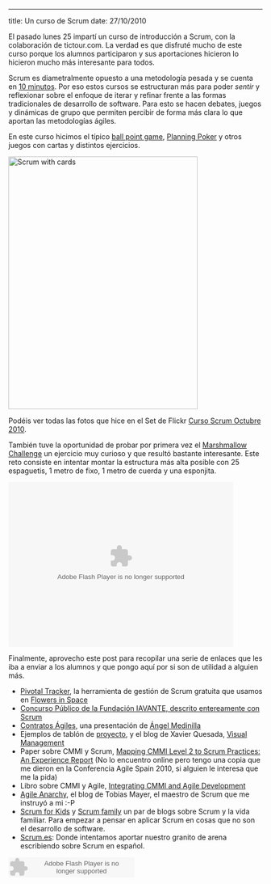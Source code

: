--- 
title: Un curso de Scrum
date: 27/10/2010

El pasado lunes 25 impartí un curso de introducción a Scrum, con la colaboración de tictour.com. La verdad es que disfruté mucho de este curso porque los alumnos participaron y sus aportaciones hicieron lo hicieron mucho más interesante para todos.

Scrum es diametralmente opuesto a una metodología pesada y se cuenta en [10 minutos](http://scrum.es/scrum/explicar-scrum-en-diez-minutos/). Por eso estos cursos se estructuran más para poder *sentir* y reflexionar sobre el enfoque de iterar y refinar frente a las formas tradicionales de desarrollo de software. Para esto se hacen debates, juegos y dinámicas de grupo que permiten percibir de forma más clara lo que aportan las metodologías ágiles.

En este curso hicimos el típico [ball point game](http://borisgloger.com/2008/03/15/the-scrum-ball-point-game/), [Planning Poker](http://www.planningpoker.com) y otros juegos con cartas y distintos ejercicios.

<a href="http://www.flickr.com/photos/flowersinspace/5119970877/" title="Scrum with cards by FlowersInSpace, on Flickr"><img src="http://farm5.static.flickr.com/4108/5119970877_0366e36d0e.jpg" width="375" height="500" alt="Scrum with cards" /></a>

Podéis ver todas las fotos que hice en el Set de Flickr [Curso Scrum Octubre 2010](http://www.flickr.com/photos/flowersinspace/sets/72157625127672705/).

También tuve la oportunidad de probar por primera vez el [Marshmallow Challenge](http://marshmallowchallenge.com/Welcome.html) un ejercicio muy curioso y que resultó bastante interesante. Este reto consiste en intentar montar la estructura más alta posible con 25 espaguetis, 1 metro de fixo, 1 metro de cuerda y una esponjita.

<object width="446" height="326"><param name="movie" value="http://video.ted.com/assets/player/swf/EmbedPlayer.swf"></param><param name="allowFullScreen" value="true" /><param name="allowScriptAccess" value="always"/><param name="wmode" value="transparent"></param><param name="bgColor" value="#ffffff"></param> <param name="flashvars" value="vu=http://video.ted.com/talks/dynamic/TomWujec_2010U-medium.flv&su=http://images.ted.com/images/ted/tedindex/embed-posters/TomWujec-2010U.embed_thumbnail.jpg&vw=432&vh=240&ap=0&ti=837&introDuration=15330&adDuration=4000&postAdDuration=830&adKeys=talk=tom_wujec_build_a_tower;year=2010;theme=not_business_as_usual;theme=a_taste_of_ted2010;event=TED2010;&preAdTag=tconf.ted/embed;tile=1;sz=512x288;" /><embed src="http://video.ted.com/assets/player/swf/EmbedPlayer.swf" pluginspace="http://www.macromedia.com/go/getflashplayer" type="application/x-shockwave-flash" wmode="transparent" bgColor="#ffffff" width="446" height="326" allowFullScreen="true" allowScriptAccess="always" flashvars="vu=http://video.ted.com/talks/dynamic/TomWujec_2010U-medium.flv&su=http://images.ted.com/images/ted/tedindex/embed-posters/TomWujec-2010U.embed_thumbnail.jpg&vw=432&vh=240&ap=0&ti=837&introDuration=15330&adDuration=4000&postAdDuration=830&adKeys=talk=tom_wujec_build_a_tower;year=2010;theme=not_business_as_usual;theme=a_taste_of_ted2010;event=TED2010;"></embed></object>

Finalmente, aprovecho este post para recopilar una serie de enlaces que les iba a enviar a los alumnos y que pongo aquí por si son de utilidad a alguien más.

* [Pivotal Tracker](http://pivotaltracker.com), la herramienta de gestión de Scrum gratuita que usamos en [Flowers in Space](http://www.flowersinspace.com)
* [Concurso Público de la Fundación IAVANTE, descrito entereamente con Scrum](http://www.juntadeandalucia.es/contratacion/ContractNoticeDetail.action?code=2010-0000007311)
* [Contratos Ágiles](http://www.youtube.com/watch?v=HcQLKJHQO5A), una presentación de [Ángel Medinilla](http://presionblogosferica.com)
* Ejemplos de tablón de [proyecto](http://www.proyectosagiles.org/ejemplo-tablero-pizarra-tareas-scrum-taskboard), y el blog de Xavier Quesada, [Visual Management](http://www.xqa.com.ar/visualmanagement/)
* Paper sobre CMMI y Scrum, [Mapping CMMI Level 2 to Scrum Practices: An Experience Report](http://www.springerlink.com/content/m56085p07t61008g/) (No lo encuentro online pero tengo una copia que me dieron en la Conferencia Agile Spain 2010, si alguien le interesa que me la pida)
* Libro sobre CMMI y Agile, [Integrating CMMI and Agile Development](http://www.amazon.com/gp/product/0321714105?ie=UTF8&tag=unidadesdedespla&linkCode=xm2&camp=1789&creativeASIN=0321714105)
* [Agile Anarchy](http://agileanarchy.wordpress.com/), el blog de Tobias Mayer, el maestro de Scrum que me instruyó a mi :-P
* [Scrum for Kids](http://scrum4kids.blogspot.com/) y [Scrum family](http://scrumfamily.wordpress.com/) un par de blogs sobre Scrum y la vida familiar. Para empezar a pensar en aplicar Scrum en cosas que no son el desarrollo de software.
* [Scrum.es](http://scrum.es): Donde intentamos aportar nuestro granito de arena escribiendo sobre Scrum en español.

<object width="250" height="40"> <param name="movie" value="http://listen.grooveshark.com/songWidget.swf" /> <param name="wmode" value="window" /> <param name="allowScriptAccess" value="always" /> <param name="flashvars" value="hostname=cowbell.grooveshark.com&widgetID=23010857&style=metal&p=0" /> <embed src="http://listen.grooveshark.com/songWidget.swf" type="application/x-shockwave-flash" width="250" height="40" flashvars="hostname=cowbell.grooveshark.com&widgetID=23010857&style=metal&p=0" allowScriptAccess="always" wmode="window" /></object>
